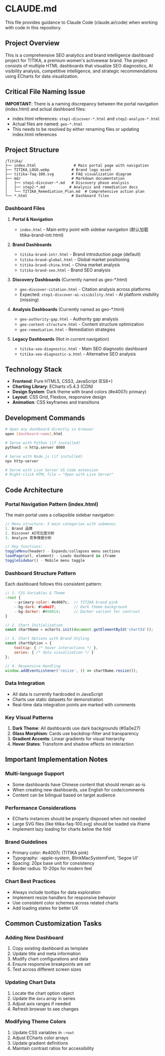 # CLAUDE.md

This file provides guidance to Claude Code (claude.ai/code) when working with code in this repository.

## Project Overview

This is a comprehensive SEO analytics and brand intelligence dashboard project for TITIKA, a premium women's activewear brand. The project consists of multiple HTML dashboards that visualize SEO diagnostics, AI visibility analysis, competitive intelligence, and strategic recommendations using ECharts for data visualization.

## Critical File Naming Issue

**IMPORTANT**: There is a naming discrepancy between the portal navigation (index.html) and actual dashboard files:
- index.html references: `step1-discover-*.html` and `step2-analyze-*.html`
- Actual files are named: `geo-*.html`
- This needs to be resolved by either renaming files or updating index.html references

## Project Structure

```
/Titika/
├── index.html                 # Main portal page with navigation
├── TITIKA_LOGO.webp          # Brand logo asset
├── titika-faq-100.svg        # FAQ visualization diagram
├── md/                       # Markdown documentation
│   ├── step1-discover-*.md   # Discovery phase analysis
│   ├── step2-*.md           # Analysis and remediation docs
│   └── TITIKA_Remediation_Plan.md  # Comprehensive action plan
└── *.html                    # Dashboard files
```

### Dashboard Files

1. **Portal & Navigation**
   - `index.html` - Main entry point with sidebar navigation (默认加载 titika-brand-intr.html)

2. **Brand Dashboards**
   - `titika-brand-intr.html` - Brand introduction page (default)
   - `titika-brand-global.html` - Global market positioning
   - `titika-brand-china.html` - China market analysis
   - `titika-brand-seo.html` - Brand SEO analysis

3. **Discovery Dashboards** (Currently named as geo-*.html)
   - `geo-discover-citation.html` - Citation analysis across platforms
   - Expected: `step1-discover-ai-visibility.html` - AI platform visibility (missing)

4. **Analysis Dashboards** (Currently named as geo-*.html)
   - `geo-authority-gap.html` - Authority gap analysis
   - `geo-content-structure.html` - Content structure optimization
   - `geo-remediation.html` - Remediation strategies

5. **Legacy Dashboards** (Not in current navigation)
   - `titika-seo-diagnostic.html` - Main SEO diagnostic dashboard
   - `titika-seo-diagnostic-a.html` - Alternative SEO analysis

## Technology Stack

- **Frontend**: Pure HTML5, CSS3, JavaScript (ES6+)
- **Charting Library**: ECharts v5.4.3 (CDN)
- **Design System**: Dark theme with brand colors (#e4007c primary)
- **Layout**: CSS Grid, Flexbox, responsive design
- **Animation**: CSS keyframes and transitions

## Development Commands

```bash
# Open any dashboard directly in browser
open [dashboard-name].html

# Serve with Python (if installed)
python3 -m http.server 8000

# Serve with Node.js (if installed)
npx http-server

# Serve with Live Server VS Code extension
# Right-click HTML file → "Open with Live Server"
```

## Code Architecture

### Portal Navigation Pattern (index.html)

The main portal uses a collapsible sidebar navigation:

```javascript
// Menu structure: 3 main categories with submenus
1. Brand 品牌
2. Discover AI可见度分析  
3. Analyze 竞争情报分析

// Key functions:
toggleMenu(header) - Expands/collapses menu sections
loadPage(url, element) - Loads dashboard in iframe
toggleSidebar() - Mobile menu toggle
```

### Dashboard Structure Pattern

Each dashboard follows this consistent pattern:

```javascript
// 1. CSS Variables & Theme
:root {
    --primary-color: #e4007c;  // TITIKA brand pink
    --bg-dark: #0a0e27;        // Dark theme background
    --bg-darker: #050814;      // Darker variant for contrast
}

// 2. Chart Initialization
const chartName = echarts.init(document.getElementById('chartId'));

// 3. Chart Options with Brand Styling
const chartOption = {
    tooltip: { /* hover interactions */ },
    series: { /* data visualization */ }
};

// 4. Responsive Handling
window.addEventListener('resize', () => chartName.resize());
```

### Data Integration

- All data is currently hardcoded in JavaScript
- Charts use static datasets for demonstration
- Real-time data integration points are marked with comments

### Key Visual Patterns

1. **Dark Theme**: All dashboards use dark backgrounds (#0a0e27)
2. **Glass Morphism**: Cards use backdrop-filter and transparency
3. **Gradient Accents**: Linear gradients for visual hierarchy
4. **Hover States**: Transform and shadow effects on interaction

## Important Implementation Notes

### Multi-language Support
- Some dashboards have Chinese content that should remain as-is
- When creating new dashboards, use English for code/comments
- Content can be bilingual based on target audience

### Performance Considerations
- ECharts instances should be properly disposed when not needed
- Large SVG files (like titika-faq-100.svg) should be loaded via iframe
- Implement lazy loading for charts below the fold

### Brand Guidelines
- Primary color: #e4007c (TITIKA pink)
- Typography: -apple-system, BlinkMacSystemFont, 'Segoe UI'
- Spacing: 20px base unit for consistency
- Border radius: 10-20px for modern feel

### Chart Best Practices
- Always include tooltips for data exploration
- Implement resize handlers for responsive behavior
- Use consistent color schemes across related charts
- Add loading states for better UX

## Common Customization Tasks

### Adding New Dashboard
1. Copy existing dashboard as template
2. Update title and meta information
3. Modify chart configurations and data
4. Ensure responsive breakpoints are set
5. Test across different screen sizes

### Updating Chart Data
1. Locate the chart option object
2. Update the `data` array in series
3. Adjust axis ranges if needed
4. Refresh browser to see changes

### Modifying Theme Colors
1. Update CSS variables in `:root`
2. Adjust ECharts color arrays
3. Update gradient definitions
4. Maintain contrast ratios for accessibility
